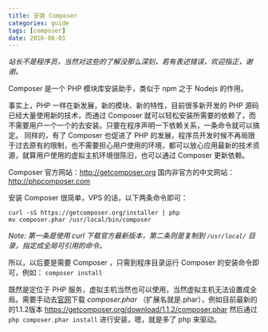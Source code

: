 ```yaml
---
title: 安装 Composer
categories: guide
tags: [composer]
date: 2016-06-01
---
```


*站长不是程序员，当然对这些的了解没那么深刻，若有表述错误，欢迎指正，谢谢。*

Composer 是一个 PHP 模块库安装助手，类似于 npm 之于 Nodejs 的作用。

事实上，PHP 一样在新发展，新的模块、新的特性，目前很多新开发的 PHP 源码已经大量使用新的技术，而通过 Composer 就可以轻松安装所需要的依赖了，而不需要用户一个一个的去安装。只要在程序声明一下依赖关系，一条命令就可以搞定。
同样的，有了 Composer 也促进了 PHP 的发展，程序员开发时候不再局限于过去原有的限制，也不需要担心用户使用的环境，都可以放心应用最新的技术资源，就算用户使用的虚拟主机环境很陈旧，也可以通过 Composer 更新依赖。

Composer 官方网站：http://getcomposer.org
国内非官方的中文网站： http://phpcomposer.com

安装 Composer 很简单，VPS 的话，以下两条命令即可：
```
curl -sS https://getcomposer.org/installer | php
mv composer.phar /usr/local/bin/composer
```
*Note: 第一条是使用 curl 下载官方最新版本，第二条则是复制到 `/usr/local/` 目录，指定成全局可引用的命令。*

所以，以后要是需要 Composer ，只需到程序目录运行 Composer 的安装命令即可，例如： `composer install`

既然是定位于 PHP 服务，虚拟主机当然也可以使用，当然虚拟主机无法设置成全局。需要手动去[官网](https://getcomposer.org/download/)下载 *composer.phar* （扩展名就是.phar），例如目前最新的的1.1.2版本 <https://getcomposer.org/download/1.1.2/composer.phar>
然后通过 `php composer.phar install` 进行安装，嗯，就是多了 php 来驱动。